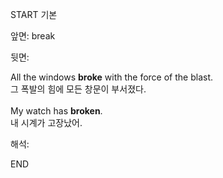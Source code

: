 START
기본

앞면:
break


뒷면:
<div>All the windows <b>broke</b> with the force of the blast. </div><div>그 폭발의 힘에 모든 창문이 부서졌다.<br><br><div>My watch has <b>broken</b>. </div><div>내 시계가 고장났어.</div></div>


해석:

END